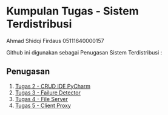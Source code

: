 # Kumpulan Tugas - Sistem Terdistribusi

Ahmad Shidqi Firdaus
05111640000157

Github ini digunakan sebagai Penugasan Sistem Terdistribusi :

## Penugasan
1. [Tugas 2 - CRUD IDE PyCharm](https://github.com/ahmadkikok/sister2019-157/tree/tugas2-crud)
2. [Tugas 3 - Failure Detector](https://github.com/ahmadkikok/sister2019-157/tree/tugas3-failure-detector)
3. [Tugas 4 - File Server](https://github.com/ahmadkikok/sister2019-157/tree/tugas4-file-server)
4. [Tugas 5 - Client Proxy](https://github.com/ahmadkikok/sister2019-157/tree/tugas5-client-proxy)